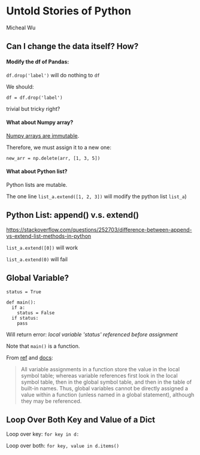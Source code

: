 # Untold Stories of Python
Micheal Wu

## Can I change the data itself? How?

#### Modify the df of Pandas:

`df.drop('label')` will do nothing to `df`

We should:

`df = df.drop('label')` 

trivial but tricky right?

#### What about Numpy array?

[Numpy arrays are immutable](https://docs.scipy.org/doc/numpy/reference/arrays.scalars.html).

Therefore, we must assign it to a new one:

`new_arr = np.delete(arr, [1, 3, 5])`

#### What about Python list?

Python lists are mutable.

The one line `list_a.extend([1, 2, 3])` will modify the python list `list_a`)

## Python List: append() v.s. extend()
https://stackoverflow.com/questions/252703/difference-between-append-vs-extend-list-methods-in-python

`list_a.extend([0])` will work

`list_a.extend(0)` will fail

## Global Variable?
```
status = True

def main():
  if a:
    status = False
  if status:
    pass
```
Will return error: *local variable 'status' referenced before assignment*

Note that `main()` is a function.

From [ref](https://stackoverflow.com/questions/17506947/local-variable-referenced-before-assignment-in-python) and 
[docs](https://docs.python.org/release/1.5.1p1/tut/functions.html):

> All variable assignments in a function store the value in the local symbol table; whereas variable references first look in the local symbol table, then in the global symbol table, and then in the table of built-in names. Thus, global variables cannot be directly assigned a value within a function (unless named in a global statement), although they may be referenced.

## Loop Over Both Key and Value of a Dict

Loop over key: `for key in d:`

Loop over both: `for key, value in d.items()`
